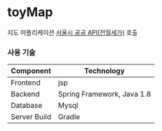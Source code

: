 # toyMap
지도 어플리케이션 
[서울시 공공 API(전월세가)](https://data.seoul.go.kr/dataList/datasetView.do?infId=OA-15549&srvType=S&serviceKind=1&currentPageNo=1) 호출

### 사용 기술
Component         | Technology
---               | ---
Frontend          | jsp
Backend           | Spring Framework, Java 1.8
Database          | Mysql
Server Build      | Gradle